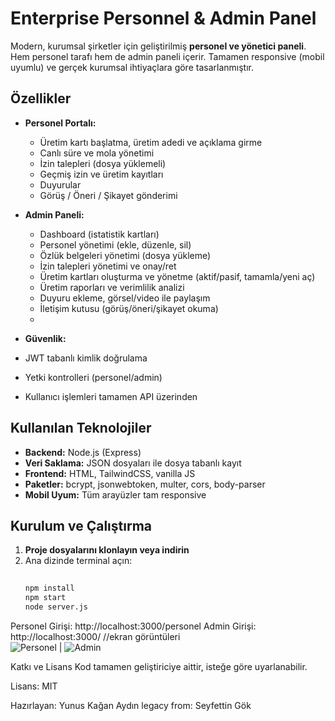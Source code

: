 # Enterprise Personnel & Admin Panel

Modern, kurumsal şirketler için geliştirilmiş **personel ve yönetici paneli**.  
Hem personel tarafı hem de admin paneli içerir. Tamamen responsive (mobil uyumlu) ve gerçek kurumsal ihtiyaçlara göre tasarlanmıştır.
## Özellikler
- **Personel Portalı:**
  - Üretim kartı başlatma, üretim adedi ve açıklama girme
  - Canlı süre ve mola yönetimi
  - İzin talepleri (dosya yüklemeli)
  - Geçmiş izin ve üretim kayıtları
  - Duyurular
  - Görüş / Öneri / Şikayet gönderimi

- **Admin Paneli:**
  - Dashboard (istatistik kartları)
  - Personel yönetimi (ekle, düzenle, sil)
  - Özlük belgeleri yönetimi (dosya yükleme)
  - İzin talepleri yönetimi ve onay/ret
  - Üretim kartları oluşturma ve yönetme (aktif/pasif, tamamla/yeni aç)
  - Üretim raporları ve verimlilik analizi
  - Duyuru ekleme, görsel/video ile paylaşım
  - İletişim kutusu (görüş/öneri/şikayet okuma)
  - 
 - **Güvenlik:**
  - JWT tabanlı kimlik doğrulama
  - Yetki kontrolleri (personel/admin)
  - Kullanıcı işlemleri tamamen API üzerinden

## Kullanılan Teknolojiler

- **Backend:** Node.js (Express)
- **Veri Saklama:** JSON dosyaları ile dosya tabanlı kayıt
- **Frontend:** HTML, TailwindCSS, vanilla JS 
- **Paketler:** bcrypt, jsonwebtoken, multer, cors, body-parser
- **Mobil Uyum:** Tüm arayüzler tam responsive

## Kurulum ve Çalıştırma

1. **Proje dosyalarını klonlayın veya indirin**
2. Ana dizinde terminal açın:
   ```bash
    
   npm install
   npm start
   node server.js

Personel Girişi:
http://localhost:3000/personel
Admin Girişi:
http://localhost:3000/
//ekran görüntüleri           
![Personel](./docs/personel-mobil.png) | ![Admin](./docs/admin-desktop.png) 

Katkı ve Lisans
Kod tamamen geliştiriciye aittir, isteğe göre uyarlanabilir.

Lisans: MIT

Hazırlayan:
Yunus Kağan Aydın
legacy from: Seyfettin Gök

